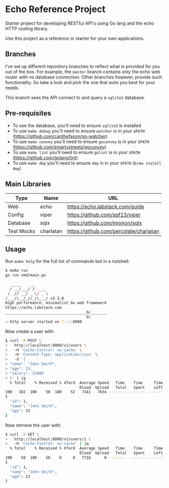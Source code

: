 # Echo Reference Project

Starter project for developing RESTful API's using Go lang and the echo
HTTP routing library.

Use this project as a reference or starter for your own applications.

## Branches

I've set up different repository branches to reflect what is provided for you out of the box. For example, the `master` branch contains only the echo web router with no database connection. Other branches however, provide such functionality. So take a look and pick the one that suits you best for your needs.

This branch sees the API connect to and query a `sqlite3` database.

## Pre-requisites

- To use the database, you'll need to ensure `sqlite3` is installed
- To use `make debug` you'll need to ensure `watcher` is in your `$PATH` (https://github.com/canthefason/go-watcher)
- To use `make convey` you'll need to ensure `goconvey` is in your `$PATH` (https://github.com/smartystreets/goconvey)
- To use `make lint` you'll need to ensure `golint` is in your `$PATH` (https://github.com/golang/lint)
- To use `make dep` you'll need to ensure `dep` in in your `$PATH` (`brew install dep`)

## Main Libraries

Type | Name | URL
---- | ---- | ----
Web | echo | https://echo.labstack.com/guide
Config | viper | https://github.com/spf13/viper
Database | sqlx | https://github.com/jmoiron/sqlx
Test Mocks | charlatan | https://github.com/percolate/charlatan

## Usage

Run `make help` for the full list of commands but in a nutshell:

```sh
$ make run
go run cmd/main.go

   ____    __
  / __/___/ /  ___
 / _// __/ _ \/ _ \
/___/\__/_//_/\___/ v3.3.0
High performance, minimalist Go web framework
https://echo.labstack.com
____________________________________O/_______
                                    O\
⇨ http server started on [::]:8000
```

Now create a user with:

```sh
$ curl -X POST \
>   http://localhost:8000/v1/users \
>   -H 'Cache-Control: no-cache' \
>   -H 'Content-Type: application/json' \
>   -d '{
> "name": "John Smith",
> "age": 23,
> "salary": 25000
> }' | jq
  % Total    % Received % Xferd  Average Speed   Time    Time     Time  Current
                                 Dload  Upload   Total   Spent    Left  Speed
100   102  100    50  100    52   7341   7634 --:--:-- --:--:-- --:--:--  8666
{
  "id": 1,
  "name": "John Smith",
  "age": 23
}
```

Now retrieve the user with:

```sh
$ curl -X GET \
>   http://localhost:8000/v1/users/1 \
>   -H 'Cache-Control: no-cache' | jq
  % Total    % Received % Xferd  Average Speed   Time    Time     Time  Current
                                 Dload  Upload   Total   Spent    Left  Speed
100    50  100    50    0     0   7716      0 --:--:-- --:--:-- --:--:--  8333
{
  "id": 1,
  "name": "John Smith",
  "age": 23
}
```
